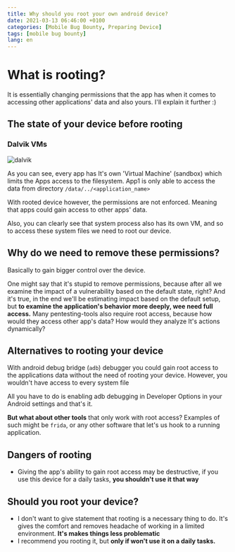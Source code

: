 ```yaml
---
title: Why should you root your own android device?
date: 2021-03-13 06:46:00 +0100
categories: [Mobile Bug Bounty, Preparing Device]
tags: [mobile bug bounty]
lang: en
---
```

# What is rooting?

It is essentially changing permissions that the app has when it comes to accessing other applications' data and also yours. I'll explain it further :)

## The state of your device before rooting

### Dalvik VMs

![dalvik](https://imgur.com/coQAIcq.jpg)

As you can see, every app has It's own 'Virtual Machine' (sandbox) which limits the Apps access to the filesystem.
App1 is only able to access the data from directory ```/data/../<application_name>```

With rooted device however, the permissions are not enforced. Meaning that apps could gain access to other apps' data.

Also, you can clearly see that system process also has its own VM, and so to access these system files we need to root our device.

## Why do we need to remove these permissions?

Basically to gain bigger control over the device.

One might say that it's stupid to remove permissions, because after all we examine the impact of a vulnerability based on the default state, right? And it's true, in the end we'll be estimating impact based on the default setup, but **to examine the application's behavior more deeply, wee need full access.**
Many pentesting-tools also require root access, because how would they access other app's data? How would they analyze It's actions dynamically?


## Alternatives to rooting your device

With android debug bridge (```adb```) debugger you could gain root access to the applications data without the need of rooting your device. However, you wouldn't have access to every system file

All you have to do is enabling adb debugging in Developer Options in your Android settings and that's it.

**But what about other tools** that only work with root access? Examples of such might be ```frida```, or any other software that let's us hook to a running application.
## Dangers of rooting

- Giving the app's ability to gain root access may be destructive, if you use this device for a daily tasks, **you shouldn't use it that way**


## Should you root your device?
- I don't want to give statement that rooting is a necessary thing to do. It's gives the comfort and removes headache of working in a limited environment. **It's makes things less problematic**
- I recommend you rooting it, but **only if won't use it on a daily tasks.**
